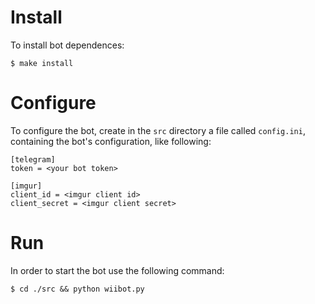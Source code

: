 # Install
To install bot dependences:
    
    $ make install

# Configure
To configure the bot, create in the `src` directory a file called `config.ini`,
containing the bot's configuration, like following:

    [telegram]
    token = <your bot token>

    [imgur]
    client_id = <imgur client id>
    client_secret = <imgur client secret>

# Run
In order to start the bot use the following command:

    $ cd ./src && python wiibot.py

